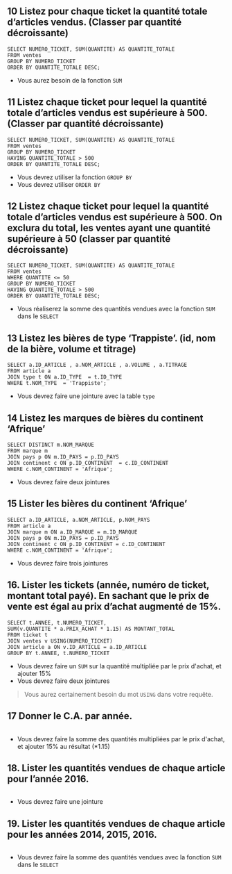 ## 10 Listez pour chaque ticket la quantité totale d’articles vendus. (Classer par quantité décroissante)

```mysql
SELECT NUMERO_TICKET, SUM(QUANTITE) AS QUANTITE_TOTALE
FROM ventes
GROUP BY NUMERO_TICKET
ORDER BY QUANTITE_TOTALE DESC;
```

- Vous aurez besoin de la fonction `SUM`



## 11 Listez chaque ticket pour lequel la quantité totale d’articles vendus est supérieure à 500. (Classer par quantité décroissante)

```mysql
SELECT NUMERO_TICKET, SUM(QUANTITE) AS QUANTITE_TOTALE
FROM ventes
GROUP BY NUMERO_TICKET
HAVING QUANTITE_TOTALE > 500
ORDER BY QUANTITE_TOTALE DESC;
```

- Vous devrez utiliser la fonction `GROUP BY`
- Vous devrez utiliser `ORDER BY`

## 12 Listez chaque ticket pour lequel la quantité totale d’articles vendus est supérieure à 500. On exclura du total, les ventes ayant une quantité supérieure à 50 (classer par quantité décroissante)

```mysql
SELECT NUMERO_TICKET, SUM(QUANTITE) AS QUANTITE_TOTALE
FROM ventes
WHERE QUANTITE <= 50
GROUP BY NUMERO_TICKET
HAVING QUANTITE_TOTALE > 500
ORDER BY QUANTITE_TOTALE DESC;
```

- Vous réaliserez la somme des quantités vendues avec la fonction `SUM` dans le `SELECT`

## 13 Listez les bières de type ‘Trappiste’. (id, nom de la bière, volume et titrage)

```mysql
SELECT a.ID_ARTICLE , a.NOM_ARTICLE , a.VOLUME , a.TITRAGE
FROM article a
JOIN type t ON a.ID_TYPE  = t.ID_TYPE 
WHERE t.NOM_TYPE  = 'Trappiste';
```

- Vous devrez faire une jointure avec la table `type`

## 14 Listez les marques de bières du continent ‘Afrique’

```mysql
SELECT DISTINCT m.NOM_MARQUE 
FROM marque m
JOIN pays p ON m.ID_PAYS = p.ID_PAYS 
JOIN continent c ON p.ID_CONTINENT  = c.ID_CONTINENT
WHERE c.NOM_CONTINENT = 'Afrique';
```

- Vous devrez faire deux jointures

## 15 Lister les bières du continent ‘Afrique’

```mysql
SELECT a.ID_ARTICLE, a.NOM_ARTICLE, p.NOM_PAYS
FROM article a
JOIN marque m ON a.ID_MARQUE = m.ID_MARQUE
JOIN pays p ON m.ID_PAYS = p.ID_PAYS
JOIN continent c ON p.ID_CONTINENT = c.ID_CONTINENT
WHERE c.NOM_CONTINENT = 'Afrique';
```

- Vous devrez faire trois jointures

## 16. Lister les tickets (année, numéro de ticket, montant total payé). En sachant que le prix de vente est égal au prix d’achat augmenté de 15%.

```mysql
SELECT t.ANNEE, t.NUMERO_TICKET,
SUM(v.QUANTITE * a.PRIX_ACHAT * 1.15) AS MONTANT_TOTAL
FROM ticket t
JOIN ventes v USING(NUMERO_TICKET)
JOIN article a ON v.ID_ARTICLE = a.ID_ARTICLE 
GROUP BY t.ANNEE, t.NUMERO_TICKET
```

- Vous devrez faire un `SUM` sur la quantité multipliée par le prix d'achat, et ajouter 15% 
- Vous devrez faire deux jointures

> Vous aurez certainement besoin du mot `USING` dans votre requête.

## 17  Donner le C.A. par année.

```mysql
```

- Vous devrez faire la somme des quantités multipliées par le prix d'achat, et ajouter 15% au résultat (*1.15)

## 18. Lister les quantités vendues de chaque article pour l’année 2016.

```mysql

```

- Vous devrez faire une jointure

## 19. Lister les quantités vendues de chaque article pour les années 2014, 2015, 2016.

```mysql

```

- Vous devrez faire la somme des quantités vendues avec la fonction `SUM` dans le `SELECT`
